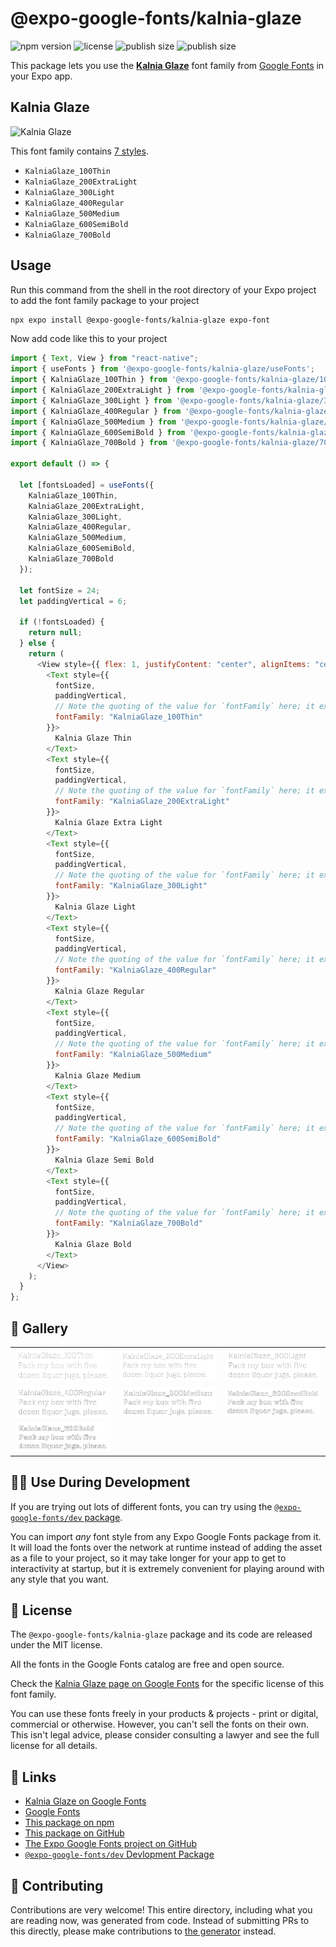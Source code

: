 # @expo-google-fonts/kalnia-glaze

![npm version](https://flat.badgen.net/npm/v/@expo-google-fonts/kalnia-glaze)
![license](https://flat.badgen.net/github/license/expo/google-fonts)
![publish size](https://flat.badgen.net/packagephobia/install/@expo-google-fonts/kalnia-glaze)
![publish size](https://flat.badgen.net/packagephobia/publish/@expo-google-fonts/kalnia-glaze)

This package lets you use the [**Kalnia Glaze**](https://fonts.google.com/specimen/Kalnia+Glaze) font family from [Google Fonts](https://fonts.google.com/) in your Expo app.

## Kalnia Glaze

![Kalnia Glaze](./font-family.png)

This font family contains [7 styles](#-gallery).

- `KalniaGlaze_100Thin`
- `KalniaGlaze_200ExtraLight`
- `KalniaGlaze_300Light`
- `KalniaGlaze_400Regular`
- `KalniaGlaze_500Medium`
- `KalniaGlaze_600SemiBold`
- `KalniaGlaze_700Bold`

## Usage

Run this command from the shell in the root directory of your Expo project to add the font family package to your project

```sh
npx expo install @expo-google-fonts/kalnia-glaze expo-font
```

Now add code like this to your project

```js
import { Text, View } from "react-native";
import { useFonts } from '@expo-google-fonts/kalnia-glaze/useFonts';
import { KalniaGlaze_100Thin } from '@expo-google-fonts/kalnia-glaze/100Thin';
import { KalniaGlaze_200ExtraLight } from '@expo-google-fonts/kalnia-glaze/200ExtraLight';
import { KalniaGlaze_300Light } from '@expo-google-fonts/kalnia-glaze/300Light';
import { KalniaGlaze_400Regular } from '@expo-google-fonts/kalnia-glaze/400Regular';
import { KalniaGlaze_500Medium } from '@expo-google-fonts/kalnia-glaze/500Medium';
import { KalniaGlaze_600SemiBold } from '@expo-google-fonts/kalnia-glaze/600SemiBold';
import { KalniaGlaze_700Bold } from '@expo-google-fonts/kalnia-glaze/700Bold';

export default () => {

  let [fontsLoaded] = useFonts({
    KalniaGlaze_100Thin, 
    KalniaGlaze_200ExtraLight, 
    KalniaGlaze_300Light, 
    KalniaGlaze_400Regular, 
    KalniaGlaze_500Medium, 
    KalniaGlaze_600SemiBold, 
    KalniaGlaze_700Bold
  });

  let fontSize = 24;
  let paddingVertical = 6;

  if (!fontsLoaded) {
    return null;
  } else {
    return (
      <View style={{ flex: 1, justifyContent: "center", alignItems: "center" }}>
        <Text style={{
          fontSize,
          paddingVertical,
          // Note the quoting of the value for `fontFamily` here; it expects a string!
          fontFamily: "KalniaGlaze_100Thin"
        }}>
          Kalnia Glaze Thin
        </Text>
        <Text style={{
          fontSize,
          paddingVertical,
          // Note the quoting of the value for `fontFamily` here; it expects a string!
          fontFamily: "KalniaGlaze_200ExtraLight"
        }}>
          Kalnia Glaze Extra Light
        </Text>
        <Text style={{
          fontSize,
          paddingVertical,
          // Note the quoting of the value for `fontFamily` here; it expects a string!
          fontFamily: "KalniaGlaze_300Light"
        }}>
          Kalnia Glaze Light
        </Text>
        <Text style={{
          fontSize,
          paddingVertical,
          // Note the quoting of the value for `fontFamily` here; it expects a string!
          fontFamily: "KalniaGlaze_400Regular"
        }}>
          Kalnia Glaze Regular
        </Text>
        <Text style={{
          fontSize,
          paddingVertical,
          // Note the quoting of the value for `fontFamily` here; it expects a string!
          fontFamily: "KalniaGlaze_500Medium"
        }}>
          Kalnia Glaze Medium
        </Text>
        <Text style={{
          fontSize,
          paddingVertical,
          // Note the quoting of the value for `fontFamily` here; it expects a string!
          fontFamily: "KalniaGlaze_600SemiBold"
        }}>
          Kalnia Glaze Semi Bold
        </Text>
        <Text style={{
          fontSize,
          paddingVertical,
          // Note the quoting of the value for `fontFamily` here; it expects a string!
          fontFamily: "KalniaGlaze_700Bold"
        }}>
          Kalnia Glaze Bold
        </Text>
      </View>
    );
  }
};
```

## 🔡 Gallery


||||
|-|-|-|
|![KalniaGlaze_100Thin](./100Thin/KalniaGlaze_100Thin.ttf.png)|![KalniaGlaze_200ExtraLight](./200ExtraLight/KalniaGlaze_200ExtraLight.ttf.png)|![KalniaGlaze_300Light](./300Light/KalniaGlaze_300Light.ttf.png)||
|![KalniaGlaze_400Regular](./400Regular/KalniaGlaze_400Regular.ttf.png)|![KalniaGlaze_500Medium](./500Medium/KalniaGlaze_500Medium.ttf.png)|![KalniaGlaze_600SemiBold](./600SemiBold/KalniaGlaze_600SemiBold.ttf.png)||
|![KalniaGlaze_700Bold](./700Bold/KalniaGlaze_700Bold.ttf.png)||||


## 👩‍💻 Use During Development

If you are trying out lots of different fonts, you can try using the [`@expo-google-fonts/dev` package](https://github.com/expo/google-fonts/tree/master/font-packages/dev#readme).

You can import _any_ font style from any Expo Google Fonts package from it. It will load the fonts over the network at runtime instead of adding the asset as a file to your project, so it may take longer for your app to get to interactivity at startup, but it is extremely convenient for playing around with any style that you want.


## 📖 License

The `@expo-google-fonts/kalnia-glaze` package and its code are released under the MIT license.

All the fonts in the Google Fonts catalog are free and open source.

Check the [Kalnia Glaze page on Google Fonts](https://fonts.google.com/specimen/Kalnia+Glaze) for the specific license of this font family.

You can use these fonts freely in your products & projects - print or digital, commercial or otherwise. However, you can't sell the fonts on their own. This isn't legal advice, please consider consulting a lawyer and see the full license for all details.

## 🔗 Links

- [Kalnia Glaze on Google Fonts](https://fonts.google.com/specimen/Kalnia+Glaze)
- [Google Fonts](https://fonts.google.com/)
- [This package on npm](https://www.npmjs.com/package/@expo-google-fonts/kalnia-glaze)
- [This package on GitHub](https://github.com/expo/google-fonts/tree/master/font-packages/kalnia-glaze)
- [The Expo Google Fonts project on GitHub](https://github.com/expo/google-fonts)
- [`@expo-google-fonts/dev` Devlopment Package](https://github.com/expo/google-fonts/tree/master/font-packages/dev)

## 🤝 Contributing

Contributions are very welcome! This entire directory, including what you are reading now, was generated from code. Instead of submitting PRs to this directly, please make contributions to [the generator](https://github.com/expo/google-fonts/tree/master/packages/generator) instead.

